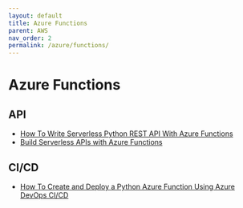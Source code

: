```yaml
---
layout: default
title: Azure Functions
parent: AWS
nav_order: 2
permalink: /azure/functions/
---
```


# Azure Functions

## API
- [How To Write Serverless Python REST API With Azure Functions](https://medium.com/bb-tutorials-and-thoughts/how-to-write-serverless-python-rest-api-with-azure-functions-504c0113c1c8)
- [Build Serverless APIs with Azure Functions](https://docs.microsoft.com/en-us/learn/modules/build-api-azure-functions/)

## CI/CD
- [How To Create and Deploy a Python Azure Function Using Azure DevOps CI/CD](https://medium.com/globant/how-to-create-and-deploy-a-python-azure-function-using-azure-devops-ci-cd-2aa8f8675716)